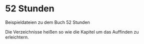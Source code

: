 # 52 Stunden

Beispieldateien zu dem Buch 52 Stunden

Die Verzeichnisse heißen so wie die Kapitel um das Auffinden zu erleichtern.

